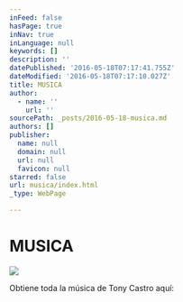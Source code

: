 ```yaml
---
inFeed: false
hasPage: true
inNav: true
inLanguage: null
keywords: []
description: ''
datePublished: '2016-05-18T07:17:41.755Z'
dateModified: '2016-05-18T07:17:10.027Z'
title: MUSICA
author:
  - name: ''
    url: ''
sourcePath: _posts/2016-05-18-musica.md
authors: []
publisher:
  name: null
  domain: null
  url: null
  favicon: null
starred: false
url: musica/index.html
_type: WebPage

---
```

# MUSICA
![](https://s3-us-west-2.amazonaws.com/the-grid-img/p/8b870c9da895c5ba646dd27a0a29d1a44c7d168a.jpg)

Obtiene toda la música de Tony Castro aquí: